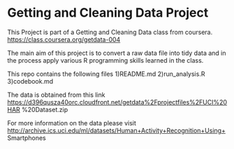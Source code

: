 Getting and Cleaning Data Project
=================================

This Project is part of a Getting and Cleaning Data class from coursera.
https://class.coursera.org/getdata-004

The main aim of this project is to convert a raw data file into tidy data and in the process apply various R programming skills learned in the class. 

This repo contains the following files
1)README.md 
2)run_analysis.R
3)codebook.md

The data is obtained from this link
https://d396qusza40orc.cloudfront.net/getdata%2Fprojectfiles%2FUCI%20HAR
%20Dataset.zip

For more information on the data please visit
http://archive.ics.uci.edu/ml/datasets/Human+Activity+Recognition+Using+
Smartphones
